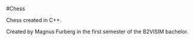 #Chess

Chess created in C++.

Created by Magnus Furberg in the first semester of the B2VISIM bachelor.
